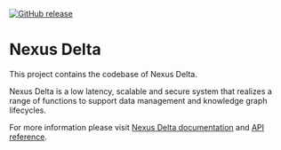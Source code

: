 [![GitHub release](https://img.shields.io/github/release/BlueBrain/nexus.svg)]()

# Nexus Delta

This project contains the codebase of Nexus Delta.

Nexus Delta is a low latency, scalable and secure system that realizes a range of functions to support data management and knowledge graph lifecycles.

For more information please visit [Nexus Delta documentation](https://bluebrainnexus.io/docs/delta/index.html) and [API reference](https://bluebrainnexus.io/docs/delta/api/current/index.html).